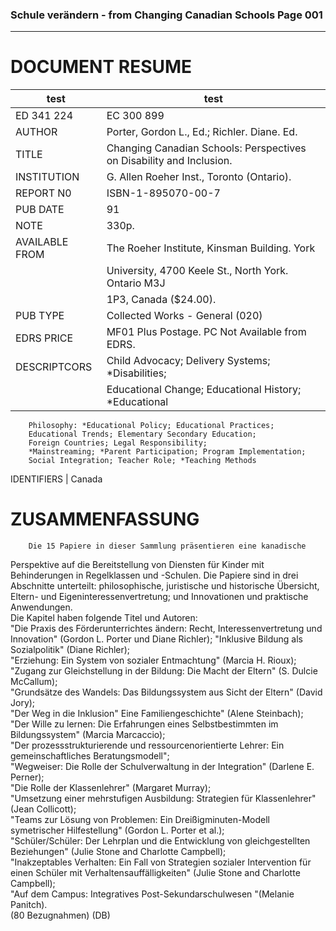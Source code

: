 ### Schule verändern - from Changing Canadian Schools Page 001 ###
***
# DOCUMENT RESUME

test|test
---|---
ED 341 224 	| EC 300 899
AUTHOR		| Porter, Gordon L., Ed.; Richler. Diane. Ed.
TITLE		| Changing Canadian Schools: Perspectives on Disability and Inclusion.
INSTITUTION	| G. Allen Roeher Inst., Toronto (Ontario).
REPORT N0	| ISBN-1-895070-00-7
PUB DATE	| 91
NOTE		| 330p.
AVAILABLE FROM	| The Roeher Institute, Kinsman Building. York
		| University, 4700 Keele St., North York. Ontario M3J
		| 1P3, Canada ($24.00).
PUB TYPE	| Collected Works - General (020)
EDRS PRICE	| MF01 Plus Postage. PC Not Available from EDRS. 
DESCRIPTCORS	| Child Advocacy; Delivery Systems; *Disabilities;
		| Educational Change; Educational History; *Educational
		Philosophy: *Educational Policy; Educational Practices;
		Educational Trends; Elementary Secondary Education;
		Foreign Countries; Legal Responsibility;
		*Mainstreaming; *Parent Participation; Program Implementation;
		Social Integration; Teacher Role; *Teaching Methods
IDENTIFIERS 	| Canada


# ZUSAMMENFASSUNG  
		Die 15 Papiere in dieser Sammlung präsentieren eine kanadische
Perspektive auf die Bereitstellung von Diensten für Kinder mit Behinderungen in
Regelklassen und -Schulen. Die Papiere sind in drei Abschnitte unterteilt:
philosophische, juristische und historische Übersicht, Eltern- und
Eigeninteressenvertretung; und Innovationen und praktische Anwendungen.  
Die Kapitel haben folgende Titel und Autoren:  
"Die Praxis des Förderunterrichtes ändern: Recht, Interessenvertretung und Innovation" (Gordon L. Porter und Diane Richler);
"Inklusive Bildung als Sozialpolitik" (Diane Richler);  
"Erziehung: Ein System von sozialer Entmachtung" (Marcia H. Rioux);  
"Zugang zur Gleichstellung in der Bildung: Die Macht der Eltern" (S. Dulcie McCallum);  
"Grundsätze des Wandels: Das Bildungssystem aus Sicht der Eltern" (David Jory);  
"Der Weg in die Inklusion" Eine Familiengeschichte" (Alene Steinbach);  
"Der Wille zu lernen: Die Erfahrungen eines Selbstbestimmten im Bildungssystem" (Marcia Marcaccio);  
"Der prozessstrukturierende und ressourcenorientierte Lehrer: Ein gemeinschaftliches Beratungsmodell";  
"Wegweiser: Die Rolle der Schulverwaltung in der Integration" (Darlene E. Perner);  
"Die Rolle der Klassenlehrer" (Margaret Murray);  
"Umsetzung einer mehrstufigen Ausbildung: Strategien für Klassenlehrer" (Jean Collicott);  
"Teams zur Lösung von Problemen: Ein Dreißigminuten-Modell symetrischer Hilfestellung" (Gordon L. Porter et al.);  
"Schüler/Schüler: Der Lehrplan und die Entwicklung von gleichgestellten Beziehungen" (Julie Stone and Charlotte Campbell);  
"Inakzeptables Verhalten: Ein Fall von Strategien sozialer Intervention für einen Schüler mit Verhaltensauffälligkeiten" (Julie Stone and Charlotte Campbell);  
"Auf dem Campus: Integratives Post-Sekundarschulwesen "(Melanie Panitch).  
(80 Bezugnahmen) (DB)